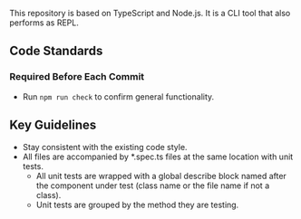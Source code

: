 This repository is based on TypeScript and Node.js. It is a CLI tool that also performs as REPL.

## Code Standards

### Required Before Each Commit

- Run `npm run check` to confirm general functionality.

## Key Guidelines

- Stay consistent with the existing code style.
- All files are accompanied by \*.spec.ts files at the same location with unit tests.
  - All unit tests are wrapped with a global describe block named after the component under test (class name or the file name if not a class).
  - Unit tests are grouped by the method they are testing.

